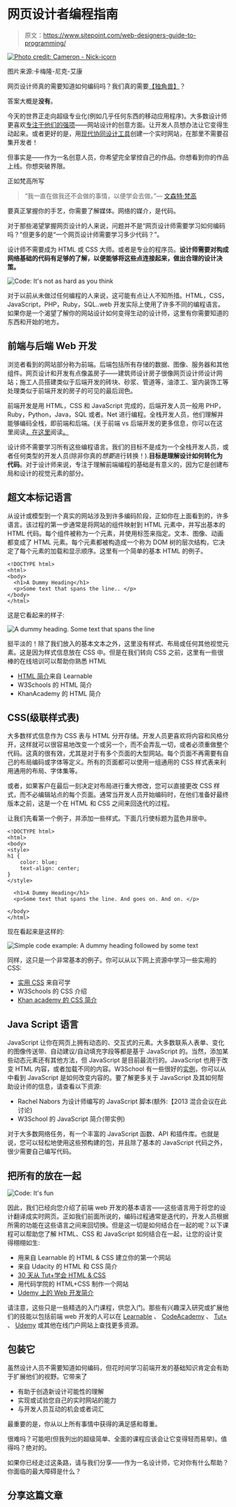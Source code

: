 # 网页设计者编程指南

> 原文：<https://www.sitepoint.com/web-designers-guide-to-programming/>

[![Photo credit: Cameron -  Nick-icorn](img/e1e8a87021a9b7cd6487b4691f8cbb1b.png)](https://www.flickr.com/photos/32268485@N07/9109957947)

图片来源:卡梅隆-尼克-艾康

网页设计师真的需要知道如何编码吗？我们真的需要[【独角兽】](http://webdesign.tutsplus.com/articles/my-thoughts-on-unicorns-in-the-mystical-world-of-ux--webdesign-17999)？

答案大概是**没有**。

今天的世界正走向超级专业化(例如几乎任何东西的移动应用程序)。大多数设计师更喜欢[专注于他们的强项](http://torquemag.io/designers-code/)——网站设计的创意方面。让开发人员想办法让它变得生动起来。或者更好的是，用[现代协同设计工具](https://boagworld.com/design/why-codesign-tools-are-the-future-of-web-design/)创建一个实时网站，在那里不需要召集开发者！

但事实是——作为一名创意人员，你希望完全掌控自己的作品。你想看到你的作品上线。你想突破界限。

正如梵高所写

> “我一直在做我还不会做的事情，以便学会去做。”— [文森特·梵高](http://vangoghletters.org/vg/letters/let528/letter.html)

要真正掌握你的手艺，你需要了解媒体。网络的媒介，是代码。

对于那些渴望掌握网页设计的人来说，问题并不是“网页设计师需要学习如何编码吗？”但更多的是“一个网页设计师需要学习多少代码？”。

设计师不需要成为 HTML 或 CSS 大师。或者是专业的程序员。**设计师需要对构成网络基础的代码有足够的了解，以便能够将这些点连接起来，做出合理的设计决策。**

![Code: It's not as hard as you think](img/3bc13a511321935056557e212ca5e046.png)

对于以前从未做过任何编程的人来说，这可能有点让人不知所措。HTML，CSS，JavaScript，PHP，Ruby，SQL..web 开发实际上使用了许多不同的编程语言。如果你是一个渴望了解你的网站设计如何变得生动的设计师，这里有你需要知道的东西和开始的地方。

## 前端与后端 Web 开发

浏览者看到的网站部分称为前端。后端包括所有存储的数据、图像、服务器和其他组件。网页设计和开发有点像盖房子——建筑师设计房子很像网页设计师设计网站；施工人员搭建类似于后端开发的砖块、砂浆、管道等，油漆工、室内装饰工等处理类似于前端开发的房子的可见的最后润色。

前端开发是用 HTML，CSS 和 JavaScript 完成的，后端开发人员一般用 PHP，Ruby，Python，Java，SQL 或者。Net 进行编程。全栈开发人员，他们理解并能够编码全栈，即前端和后端。(关于前端 vs 后端开发的更多信息，你可以在这里阅读[，在这里](http://blog.bloc.io/frontend-vs-backend-web-development/)阅读[。](http://blog.udacity.com/2014/12/front-end-vs-back-end-vs-full-stack-web-developers.html)

设计师不需要学习所有这些编程语言。我们的目标不是成为一个全栈开发人员，或者任何类型的开发人员(除非你真的*想要*进行转换！).**目标是理解设计如何转化为代码**。对于设计师来说，专注于理解前端编程的基础是有意义的，因为它是创建布局和设计的视觉元素的部分。

## 超文本标记语言

从设计或模型到一个真实的网站涉及到许多编码阶段，正如你在上面看到的，许多语言。该过程的第一步通常是将网站的组件映射到 HTML 元素中，并写出基本的 HTML 代码。每个组件被称为一个元素，并使用标签来指定。文本、图像、动画都变成了 HTML 元素。每个元素都被构造成一个称为 DOM 树的层次结构，它决定了每个元素的加载和显示顺序。这里有一个简单的基本 HTML 的例子。

```
<!DOCTYPE html>
<html>
<body>
  <h1>A Dummy Heading</h1>
  <p>Some text that spans the line.. </p>
</body>
</html>
```

这是它看起来的样子:

![A dummy heading. Some text that spans the line](img/e98f4794720b0f2a523e56ab72f9dfac.png)

挺平淡的！除了我们放入的基本文本之外，这里没有样式、布局或任何其他视觉元素。这是因为样式信息放在 CSS 中。但是在我们转向 CSS 之前，这里有一些很棒的在线培训可以帮助你熟悉 HTML

*   [HTML 简介](https://learnable.com/courses/introduction-to-html-2897)来自 Learnable
*   W3Schools 的 HTML 简介
*   KhanAcademy 的 HTML 简介

## CSS(级联样式表)

大多数样式信息作为 CSS 表与 HTML 分开存储。开发人员更喜欢将内容和风格分开，这样就可以很容易地改变一个或另一个，而不会弄乱一切，或者必须重做整个代码。这真的很有效，尤其是对于有多个页面的大型网站。每个页面不再需要有自己的布局编码或字体等定义。所有的页面都可以使用一组通用的 CSS 样式表来利用通用的布局、字体集等。

或者，如果客户在最后一刻决定对布局进行重大修改，您可以直接更改 CSS 样式，而不必编辑站点的每个页面。通常当开发人员开始编码时，在他们准备好最终版本之前，这是一个在 HTML 和 CSS 之间来回迭代的过程。

让我们先看第一个例子，并添加一些样式。下面几行使标题为蓝色并居中。

```
<!DOCTYPE html>
<html>
<body>
<style>
h1 {
    color: blue;
    text-align: center;
}
</style>

  <h1>A Dummy Heading</h1>
  <p>Some text that spans the line. And goes on. And on. </p>

</body>
</html>
```

现在看起来是这样的:

![Simple code example: A dummy heading followed by some text](img/5f10ba7b86517cacaa55d98a1d0efa53.png)

同样，这只是一个非常基本的例子。你可以从以下网上资源中学习一些实用的 CSS:

*   [实用 CSS](https://learnable.com/courses/practical-css-198) 来自可学
*   W3Schools 的 CSS 介绍
*   [Khan academy 的 CSS 简介](https://www.khanacademy.org/computing/computer-programming/html-css/intro-to-css/p/css-basics)

## Java Script 语言

JavaScript 让你在网页上拥有动态的、交互式的元素。大多数联系人表单、变化的图像传送带、自动建议/自动填充字段等都是基于 JavaScript 的。当然，添加某些动态元素还有其他方法，但 JavaScript 是目前最流行的。JavaScript 也用于改变 HTML 内容，或者加载不同的内容。W3School 有一些很好的[实例](http://www.w3schools.com/js/js_intro.asp)，你可以从中看到 JavaScript 是如何改变内容的。要了解更多关于 JavaScript 及其如何帮助设计师的信息，请查看以下资源:

*   Rachel Nabors 为设计师编写的 JavaScript 脚本(额外:【2013 混合会议在此讨论)
*   W3School 的 JavaScript 简介(带实例)

对于大多数网络任务，有一个丰富的 JavaScript 函数、API 和插件库。也就是说，您可以轻松地使用这些预构建的包，并且除了基本的 JavaScript 代码之外，很少需要自己编写代码。

## 把所有的放在一起

![Code: It's fun](img/ec67af363de8ecb6b69ef08a9be24fc6.png)

因此，我们已经向您介绍了前端 web 开发的基本语言——这些语言用于将您的设计翻译成实时网页。正如我们前面所说的，编码过程通常是迭代的，开发人员根据所需的功能在这些语言之间来回切换。但是这一切是如何结合在一起的呢？以下课程可以帮助您了解 HTML、CSS 和 JavaScript 如何结合在一起，让您的设计变得栩栩如生:

*   用来自 Learnable 的 HTML & CSS 建立你的第一个网站
*   来自 Udacity 的 HTML 和 CSS 简介
*   [30 天从 Tut+学会 HTML & CSS](http://webdesign.tutsplus.com/courses/30-days-to-learn-html-css)
*   用代码学院的 HTML+CSS 制作一个网站
*   [Udemy 上的 Web 开发简介](https://www.udemy.com/introduction-to-web-development/)

请注意，这些只是一些精选的入门课程，供您入门。那些有兴趣深入研究或扩展他们的技能以包括前端 web 开发的人可以在 [Learnable](http://learnable.com) 、 [CodeAcademy](http://www.codecademy.com/) 、 [Tut+](http://tutplus.com) 、 [Udemy](http://udemy.com) 或其他在线门户网站上查找更多资源。

## 包装它

虽然设计人员不需要知道如何编码，但花时间学习前端开发的基础知识肯定会有助于扩展他们的视野。它带来了

*   有助于创造新设计可能性的理解
*   实现或试验您自己的实时网站的能力
*   与开发人员互动的机会或者词汇

最重要的是，你从以上所有事情中获得的满足感和尊重。

很难吗？可能吧(但我列出的超级简单、全面的课程应该会让它变得轻而易举)。值得吗？绝对的。

如果你已经走过这条路，请与我们分享——作为一名设计师，它对你有什么帮助？你面临的最大障碍是什么？

## 分享这篇文章